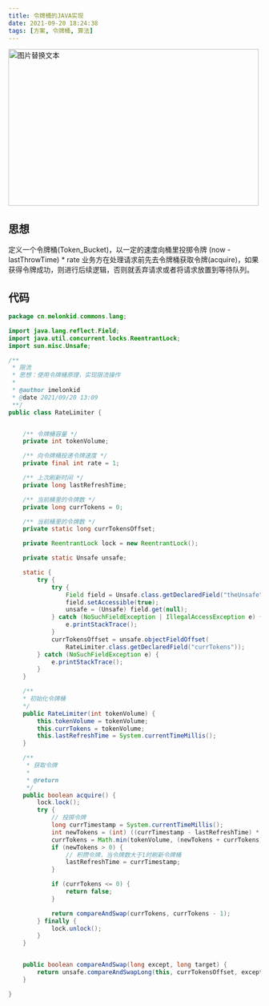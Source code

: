 ```yaml
---
title: 令牌桶的JAVA实现
date: 2021-09-20 18:24:38
tags: [方案, 令牌桶, 算法]
---
```


<img src="https://cdn.nlark.com/yuque/0/2021/png/127227/1632132940851-c4983e33-27f8-49bd-8259-21236122b316.png#clientId=u8fe55d9d-ef9c-4&from=paste&height=459&id=ua2d4b410&margin=%5Bobject%20Object%5D&name=image.png&originHeight=918&originWidth=812&originalType=binary&ratio=1&size=121128&status=done&style=none&taskId=u7db862d2-903d-4e3d-9753-9e7325dbdd4&width=6" alt="图片替换文本" width="500" height="313" />



## 思想
定义一个令牌桶(Token_Bucket)，以一定的速度向桶里投掷令牌
(now - lastThrowTime) * rate
业务方在处理请求前先去令牌桶获取令牌(acquire)，如果获得令牌成功，则进行后续逻辑，否则就丢弃请求或者将请求放置到等待队列。
​

## 代码
```java
package cn.melonkid.commons.lang;

import java.lang.reflect.Field;
import java.util.concurrent.locks.ReentrantLock;
import sun.misc.Unsafe;

/**
 * 限流
 * 思想：使用令牌桶原理，实现限流操作
 *
 * @author imelonkid
 * @date 2021/09/20 13:09
 **/
public class RateLimiter {


    /** 令牌桶容量 */
    private int tokenVolume;

    /** 向令牌桶投递令牌速度 */
    private final int rate = 1;

    /** 上次刷新时间 */
    private long lastRefreshTime;

    /** 当前桶里的令牌数 */
    private long currTokens = 0;

    /** 当前桶里的令牌数 */
    private static long currTokensOffset;

    private ReentrantLock lock = new ReentrantLock();

    private static Unsafe unsafe;

    static {
        try {
            try {
                Field field = Unsafe.class.getDeclaredField("theUnsafe");
                field.setAccessible(true);
                unsafe = (Unsafe) field.get(null);
            } catch (NoSuchFieldException | IllegalAccessException e) {
                e.printStackTrace();
            }
            currTokensOffset = unsafe.objectFieldOffset(
                RateLimiter.class.getDeclaredField("currTokens"));
        } catch (NoSuchFieldException e) {
            e.printStackTrace();
        }
    }

	/**
    * 初始化令牌桶
    */
    public RateLimiter(int tokenVolume) {
        this.tokenVolume = tokenVolume;
        this.currTokens = tokenVolume;
        this.lastRefreshTime = System.currentTimeMillis();
    }

    /**
     * 获取令牌
     *
     * @return
     */
    public boolean acquire() {
        lock.lock();
        try {
            // 投掷令牌
            long currTimestamp = System.currentTimeMillis();
            int newTokens = (int) ((currTimestamp - lastRefreshTime) * rate / 1000);
            currTokens = Math.min(tokenVolume, (newTokens + currTokens));
            if (newTokens > 0) {
                // 积攒令牌，当令牌数大于1时刷新令牌桶
                lastRefreshTime = currTimestamp;
            }

            if (currTokens <= 0) {
                return false;
            }

            return compareAndSwap(currTokens, currTokens - 1);
        } finally {
            lock.unlock();
        }
    }


    public boolean compareAndSwap(long except, long target) {
        return unsafe.compareAndSwapLong(this, currTokensOffset, except, target);
    }

}

```
